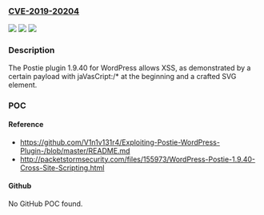 ### [CVE-2019-20204](https://cve.mitre.org/cgi-bin/cvename.cgi?name=CVE-2019-20204)
![](https://img.shields.io/static/v1?label=Product&message=n%2Fa&color=blue)
![](https://img.shields.io/static/v1?label=Version&message=n%2Fa&color=blue)
![](https://img.shields.io/static/v1?label=Vulnerability&message=n%2Fa&color=brighgreen)

### Description

The Postie plugin 1.9.40 for WordPress allows XSS, as demonstrated by a certain payload with jaVasCript:/* at the beginning and a crafted SVG element.

### POC

#### Reference
- https://github.com/V1n1v131r4/Exploiting-Postie-WordPress-Plugin-/blob/master/README.md
- http://packetstormsecurity.com/files/155973/WordPress-Postie-1.9.40-Cross-Site-Scripting.html

#### Github
No GitHub POC found.

